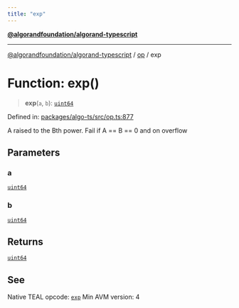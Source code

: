 ```yaml
---
title: "exp"
---
```


[**@algorandfoundation/algorand-typescript**](../../README.md)

***

[@algorandfoundation/algorand-typescript](../../README.md) / [op](../README.md) / exp

# Function: exp()

> **exp**(`a`, `b`): [`uint64`](../../index/type-aliases/uint64.md)

Defined in: [packages/algo-ts/src/op.ts:877](https://github.com/algorandfoundation/puya-ts/blob/main/packages/algo-ts/src/op.ts#L877)

A raised to the Bth power. Fail if A == B == 0 and on overflow

## Parameters

### a

[`uint64`](../../index/type-aliases/uint64.md)

### b

[`uint64`](../../index/type-aliases/uint64.md)

## Returns

[`uint64`](../../index/type-aliases/uint64.md)

## See

Native TEAL opcode: [`exp`](https://developer.algorand.org/docs/get-details/dapps/avm/teal/opcodes/v10/#exp)
Min AVM version: 4
